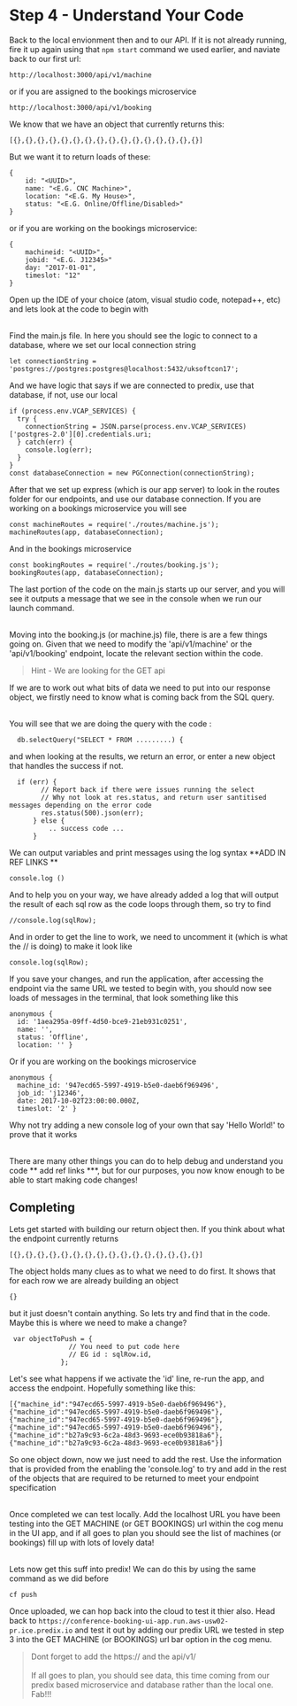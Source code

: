 # Step 4 - Understand Your Code

Back to the local envionment then and to our API. If it is not already running, fire it up again using that `npm start` command we used earlier, and naviate back to our first url:

```
http://localhost:3000/api/v1/machine
```
or if you are assigned to the bookings microservice
```
http://localhost:3000/api/v1/booking
```

We know that we have an object that currently returns this:
```
[{},{},{},{},{},{},{},{},{},{},{},{},{},{},{},{}]
```

But we want it to return loads of these:

```
{
    id: "<UUID>",
    name: "<E.G. CNC Machine>",
    location: "<E.G. My House>",
    status: "<E.G. Online/Offline/Disabled>"
}
```
or if you are working on the bookings microservice:
```
{
    machineid: "<UUID>",
    jobid: "<E.G. J12345>"
    day: "2017-01-01",
    timeslot: "12"
}
```

Open up the IDE of your choice (atom, visual studio code, notepad++, etc) and lets look at the code to begin with<br/><br/>

Find the main.js file. In here you should see the logic to connect to a database, where we set our local connection string
```
let connectionString = 'postgres://postgres:postgres@localhost:5432/uksoftcon17';
```
And we have logic that says if we are connected to predix, use that database, if not, use our local
```
if (process.env.VCAP_SERVICES) {
  try {
    connectionString = JSON.parse(process.env.VCAP_SERVICES)['postgres-2.0'][0].credentials.uri;
  } catch(err) {
    console.log(err);
  }
}
const databaseConnection = new PGConnection(connectionString);
```
After that we set up express (which is our app server) to look in the routes folder for our endpoints, and use our database connection. If you are working on a bookings microservice you will see

```
const machineRoutes = require('./routes/machine.js');
machineRoutes(app, databaseConnection);
```

And in the bookings microservice
```
const bookingRoutes = require('./routes/booking.js');
bookingRoutes(app, databaseConnection);
```

The last portion of the code on the main.js starts up our server, and you will see it outputs a message that we see in the console when we run our launch command.<br/><br/>

Moving into the booking.js  (or machine.js) file, there is are a few things going on. Given that we need to modify the 'api/v1/machine' or the 'api/v1/booking' endpoint, locate the relevant section within the code.

> Hint - We are looking for the GET api

If we are to work out what bits of data we need to put into our response object, we firstly need to know what is coming back from the SQL query.<br/><br/>

You will see that we are doing the query with the code :
```
  db.selectQuery("SELECT * FROM .........) {
```
and when looking at the results, we return an error, or enter a new object that handles the success if not.
```
  if (err) {
        // Report back if there were issues running the select
        // Why not look at res.status, and return user santitised messages depending on the error code
        res.status(500).json(err);
      } else {
          .. success code ...
      }

```
We can output variables and print messages using the log syntax **ADD IN REF LINKS **
```
console.log ()
```
And to help you on your way, we have already added a log that will output the result of each sql row as the code loops through them, so try to find
```
//console.log(sqlRow);
```
And in order to get the line to work, we need to uncomment it (which is what the // is doing) to make it look like
```
console.log(sqlRow);
```
If you save your changes, and run the application, after accessing the endpoint via the same URL we tested to begin with, you should now see loads of messages in the terminal, that look something like this
```
anonymous {
  id: '1aea295a-09ff-4d50-bce9-21eb931c0251',
  name: '',
  status: 'Offline',
  location: '' }
```
Or if you are working on the bookings microservice

```
anonymous {
  machine_id: '947ecd65-5997-4919-b5e0-daeb6f969496',
  job_id: 'j12346',
  date: 2017-10-02T23:00:00.000Z,
  timeslot: '2' }
```

Why not try adding a new console log of your own that say 'Hello World!' to prove that it works<br/><br/>

There are many other things you can do to help debug and understand you code ** add ref links ***, but for our purposes, you now know enough to be able to start making code changes!

## Completing

Lets get started with building our return object then. If you think about what the endpoint currently returns
```
[{},{},{},{},{},{},{},{},{},{},{},{},{},{},{},{}]
```
The object holds many clues as to what we need to do first. It shows that for each row we are already building an object
```
{}
```
but it just doesn't contain anything. So lets try and find that in the code. Maybe this is where we need to make a change?
```
 var objectToPush = {
               // You need to put code here
               // EG id : sqlRow.id,
             };
```
Let's see what happens if we activate the 'id' line, re-run the app, and access the endpoint. Hopefully something like this:
```
[{"machine_id":"947ecd65-5997-4919-b5e0-daeb6f969496"},{"machine_id":"947ecd65-5997-4919-b5e0-daeb6f969496"},{"machine_id":"947ecd65-5997-4919-b5e0-daeb6f969496"},{"machine_id":"947ecd65-5997-4919-b5e0-daeb6f969496"},{"machine_id":"b27a9c93-6c2a-48d3-9693-ece0b93818a6"},{"machine_id":"b27a9c93-6c2a-48d3-9693-ece0b93818a6"}]
```
So one object down, now we just need to add the rest. Use the information that is provided from the enabling the 'console.log' to try and add in the rest of the objects that are required to be returned to meet your endpoint specification<br/><br/>

Once completed we can test locally. Add the localhost URL you have been testing into the GET MACHINE (or GET BOOKINGS) url within the cog menu in the UI app, and if all goes to plan you should see the list of machines (or bookings) fill up with lots of lovely data!<br/><br/>

Lets now get this suff into predix! We can do this by using the same command as we did before
```
cf push
```
Once uploaded, we can hop back into the cloud to test it thier also. Head back to `https://conference-booking-ui-app.run.aws-usw02-pr.ice.predix.io` and test it out by adding our predix URL we tested in step 3 into the GET MACHINE (or BOOKINGS) url bar option in the cog menu.
> Dont forget to add the https:// and the api/v1/<SOMETHING>
<br/><br/>
 If all goes to plan, you should see data, this time coming from our predix based microservice and database rather than the local one. Fab!!! 
